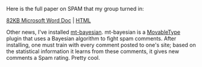 <p>Here is the full paper on SPAM that my group turned in:</p>
<p><a href="http://students.washington.edu/bribera/docs/info311spam.doc">82<acronym title="Kilobyte">KB</acronym> Microsoft Word Doc</a> | <a href="http://students.washington.edu/bribera/docs/html/spam/">HTML</a></p>
<p>Other news, I've installed <a href="http://james.seng.cc/archives/000152.html">mt-bayesian</a>.  mt-bayesian is a <a href="http://movabletype.org">MovableType</a> plugin that uses a Bayesian algorithm to fight spam comments.  After installing, one must train with every comment posted to one's site; based on the statistical information it learns from these comments, it gives new comments a Spam rating.  Pretty cool.</p>